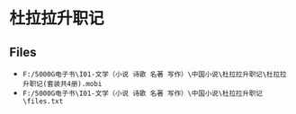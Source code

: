 # 杜拉拉升职记

## Files

- `F:/5000G电子书\I01-文学（小说 诗歌 名著 写作）\中国小说\杜拉拉升职记\杜拉拉升职记(套装共4册).mobi`
- `F:/5000G电子书\I01-文学（小说 诗歌 名著 写作）\中国小说\杜拉拉升职记\files.txt`
